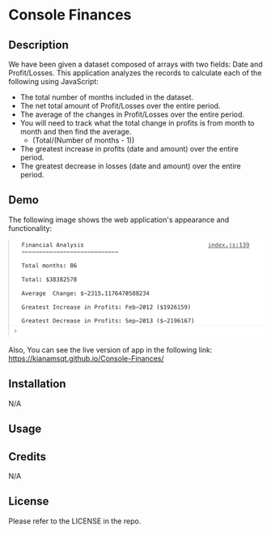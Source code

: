 # Console Finances


## Description

We have been given a dataset composed of arrays with two fields: Date and Profit/Losses. This application analyzes the records to calculate each of the following using JavaScript:

  * The total number of months included in the dataset.
  * The net total amount of Profit/Losses over the entire period.
  * The average of the changes in Profit/Losses over the entire period.
  * You will need to track what the total change in profits is from month to month and then find the average.
    * (Total/(Number of months - 1))
  * The greatest increase in profits (date and amount) over the entire period.
  * The greatest decrease in losses (date and amount) over the entire period.

## Demo

The following image shows the web application's appearance and functionality:

![password generator demo](Screenshot.png)


Also, You can see the live version of app in the following link:
https://kianamsqt.github.io/Console-Finances/


## Installation

N/A

## Usage



## Credits

N/A

## License

Please refer to the LICENSE in the repo.
